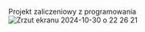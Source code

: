 Projekt zaliczeniowy z programowania
![Zrzut ekranu 2024-10-30 o 22 26 21](https://github.com/user-attachments/assets/3c74db01-91e3-426f-979c-334bbe908f0d)

